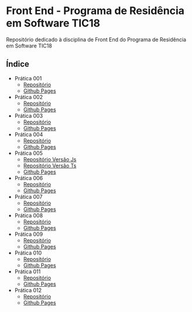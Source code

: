 # Front End - Programa de Residência em Software TIC18

Repositório dedicado à disciplina de Front End do Programa de Residência em Software TIC18

## Índice

* Prática 001
    * [Repositório](https://github.com/brenoriios/FrontEnd-TIC18/tree/main/Semana1/Pratica01)
    * [Github Pages](https://brenoriios.github.io/FrontEnd-TIC18/Semana1/Pratica01)
* Prática 002
    * [Repositório](https://github.com/brenoriios/FrontEnd-TIC18/tree/main/Semana2/Pratica002)
    * [Github Pages](https://brenoriios.github.io/FrontEnd-TIC18/Semana2/Pratica002)
* Prática 003
    * [Repositório](https://github.com/brenoriios/FrontEnd-TIC18/tree/main/Semana3/Pratica003)
    * [Github Pages](https://brenoriios.github.io/FrontEnd-TIC18/Semana3/Pratica003)
* Prática 004
    * [Repositório](https://github.com/brenoriios/FrontEnd-TIC18/tree/main/Semana4/Pratica004)
    * [Github Pages](https://brenoriios.github.io/FrontEnd-TIC18/Semana4/Pratica004)
* Prática 005
    * [Repositório Versão Js](https://github.com/brenoriios/FrontEnd-TIC18/tree/main/Semana5/Pratica005)
    * [Repositório Versão Ts](https://github.com/brenoriios/FrontEnd-TIC18/tree/main/Semana5/Pratica005-VersaoTS)
    * [Github Pages](https://brenoriios.github.io/FrontEnd-TIC18/Semana5/Pratica005)
* Prática 006
    * [Repositório](https://github.com/brenoriios/FrontEnd-TIC18/tree/main/Semana6/Pratica006)
    * [Github Pages](https://brenoriios.github.io/FrontEnd-TIC18/Semana6/Pratica006/dist/pratica006/browser)
* Prática 007
    * [Repositório](https://github.com/brenoriios/FrontEnd-TIC18/tree/main/Semana7/Pratica007)
    * [Github Pages](https://brenoriios.github.io/FrontEnd-TIC18/Semana7/Pratica007/dist/pratica007/browser)
* Prática 008
    * [Repositório](https://github.com/brenoriios/FrontEnd-TIC18/tree/main/Semana8/Pratica008)
    * [Github Pages](https://brenoriios.github.io/FrontEnd-TIC18/Semana8/Pratica008/dist/pratica008/browser)
* Prática 009
    * [Repositório](https://github.com/brenoriios/FrontEnd-TIC18/tree/main/Semana9/Pratica009)
    * [Github Pages](https://brenoriios.github.io/FrontEnd-TIC18/Semana9/Pratica009/dist/pratica009/browser)
* Prática 010
    * [Repositório](https://github.com/brenoriios/FrontEnd-TIC18/tree/main/Semana10/Pratica010)
    * [Github Pages](https://brenoriios.github.io/FrontEnd-TIC18/Semana10/Pratica010/dist/pratica010/browser)
* Prática 011
    * [Repositório](https://github.com/brenoriios/FrontEnd-TIC18/tree/main/Semana11/Pratica011)
    * [Github Pages](https://brenoriios.github.io/FrontEnd-TIC18/Semana11/Pratica011/dist/pratica011/browser)
* Prática 012
    * [Repositório](https://github.com/brenoriios/FrontEnd-TIC18/tree/main/Semana12/Pratica012)
    * [Github Pages](https://brenoriios.github.io/FrontEnd-TIC18/Semana12/Pratica012/dist/pratica012/browser)
